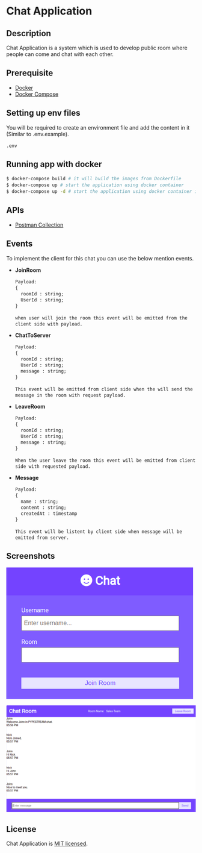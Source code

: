 <p align="center">
  <h1>Chat Application</h1>
</p>


## Description

Chat Application is a system which is used to develop public room where people can come and chat with each other.

## Prerequisite
   - [Docker](https://www.docker.com/)
   - [Docker Compose](https://docs.docker.com/compose/)

## Setting up env files

You will be required to create an environment file and add the content in it (Similar to .env.example).

```
.env
```

## Running app with docker

```bash
$ docker-compose build # it will build the images from Dockerfile
$ docker-compose up # start the application using docker container
$ docker-compose up -d # start the application using docker container in the background
```

## APIs
   - [Postman Collection](https://www.postman.com/collections/a5275392c811617ac43a)

## Events
To implement the client for this chat you can use the below mention events.

  - **JoinRoom**
 
    ```
    Payload: 
    { 
      roomId : string;
      UserId : string;
    }

    when user will join the room this event will be emitted from the client side with payload.
    ```

  - **ChatToServer**
 
    ```
    Payload: 
    { 
      roomId : string;
      UserId : string;
      message : string;
    }

    This event will be emitted from client side when the will send the message in the room with request payload.
    ```

  - **LeaveRoom**
 
    ```
    Payload: 
    { 
      roomId : string;
      UserId : string;
      message : string;
    }

    When the user leave the room this event will be emitted from client side with requested payload.
    ```

  - **Message**
 
    ```
    Payload: 
    { 
      name : string;
      content : string;
      createdAt : timestamp
    }

    This event will be listent by client side when message will be emitted from server.
    ```

## Screenshots

  ![Join Room](/screenshots/join-room.jpg)


  ![Chat Room](/screenshots/chat-room.jpg)


## License

Chat Application is [MIT licensed](LICENSE).
